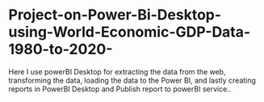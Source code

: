 # Project-on-Power-Bi-Desktop-using-World-Economic-GDP-Data-1980-to-2020-
Here I use powerBI Desktop for extracting the data from the web, transforming the data, loading the data to the Power BI, and lastly creating reports in PowerBI Desktop and  Publish report to powerBI service..
